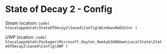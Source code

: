 # State of Decay 2 - Config

Steam location:
`code(
        %localappdata%\StateOfDecay2\Saved\Config\WindowsNoEditor
      )`

UWP location:
`code(
        %localappdata%\Packages\Microsoft.Dayton_8wekyb3d8bbwe\LocalState\StateOfDecay2\Saved\Config\UWP
      )`
